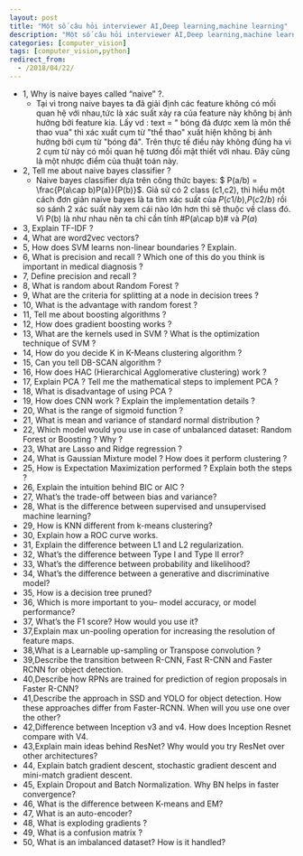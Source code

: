 ```yaml
---
layout: post
title: "Một số câu hỏi interviewer AI,Deep learning,machine learning"
description: "Một số câu hỏi interviewer AI,Deep learning,machine learning"
categories: [computer_vision]
tags: [computer_vision,python]
redirect_from:
  - /2018/04/22/
---
```

* 1, Why is naive bayes called “naive” ?.
  * Tại vì trong naive bayes ta đã giải định các feature không có mối quan hệ với nhau,tức là xác suất xảy ra của feature này không bị ảnh
  hưởng bởi feature kia. Lấy vd : text = " bóng đá được xem là môn thể thao vua" thì xác xuất cụm từ "thể thao" xuất hiện không bị ảnh hưởng bởi
  cụm từ "bóng đá". Trên thực tế điều này không đúng ha vì 2 cụm từ này có mối quan hệ tương đối mật thiết với nhau. Đây cũng là một nhược điểm
  của thuật toán này.
* 2, Tell me about naive bayes classifier ?
  * Naive bayes classifier dựa trên công thức bayes: $ P(a/b) = \frac{P(a\cap b)P(a)}{P(b)}$. Giả sử có 2 class (c1,c2), thì hiểu một cách đơn giản naive bayes là ta tìm xác suất của $P(c1/b)$,$P(c2/b)$ rồi so sánh 2 xác suất này xem cái nào lớn hơn thì sẽ thuộc về class đó. Vì P(b) là như nhau nên ta chỉ cần tính #P(a\cap b)# và $P(a)$
* 3, Explain TF-IDF ?
* 4, What are word2vec vectors?
* 5, How does SVM learns non-linear boundaries ? Explain.
* 6, What is precision and recall ? Which one of this do you think is important in medical diagnosis ?
* 7, Define precision and recall ?
* 8, What is random about Random Forest ?
* 9, What are the criteria for splitting at a node in decision trees ?
* 10, What is the advantage with random forest ?
* 11, Tell me about boosting algorithms ?
* 12, How does gradient boosting works ?
* 13, What are the kernels used in SVM ? What is the optimization technique of SVM ?
* 14, How do you decide K in K-Means clustering algorithm ?
* 15, Can you tell DB-SCAN algorithm ?
* 16, How does HAC (Hierarchical Agglomerative clustering) work ?
* 17, Explain PCA ? Tell me the mathematical steps to implement PCA ?
* 18, What is disadvantage of using PCA ?
* 19, How does CNN work ? Explain the implementation details ?
* 20, What is the range of sigmoid function ?
* 21, What is mean and variance of standard normal distribution ?
* 22, Which model would you use in case of unbalanced dataset: Random Forest or Boosting ? Why ?
* 23, What are Lasso and Ridge regression ?
* 24, What is Gaussian Mixture model ? How does it perform clustering ?
* 25, How is Expectation Maximization performed ? Explain both the steps ?
* 26, Explain the intuition behind BIC or AIC ?
* 27, What’s the trade-off between bias and variance?
* 28, What is the difference between supervised and unsupervised machine learning?
* 29,  How is KNN different from k-means clustering?
* 30, Explain how a ROC curve works.
* 31, Explain the difference between L1 and L2 regularization.
* 32, What’s the difference between Type I and Type II error?
* 33, What’s the difference between probability and likelihood?
* 34, What’s the difference between a generative and discriminative model?
* 35, How is a decision tree pruned?
* 36, Which is more important to you– model accuracy, or model performance?
* 37, What’s the F1 score? How would you use it?
* 37,Explain max un-pooling operation for increasing the resolution of feature maps.
* 38,What is a Learnable up-sampling or Transpose convolution ?
* 39,Describe the transition between R-CNN, Fast R-CNN and Faster RCNN for object detection.
* 40,Describe how RPNs are trained for prediction of region proposals in Faster R-CNN?
* 41,Describe the approach in SSD and YOLO for object detection. How these approaches differ from Faster-RCNN. When will you use one over the other?
* 42,Difference between Inception v3 and v4. How does Inception Resnet compare with V4.
* 43,Explain main ideas behind ResNet? Why would you try ResNet over other architectures?
* 44, Explain batch gradient descent, stochastic gradient descent and mini-match gradient descent.
* 45, Explain Dropout and Batch Normalization. Why BN helps in faster convergence?
* 46, What is the difference between K-means and EM?
* 47, What is an auto-encoder?
* 48, What is exploding gradients ?
* 49, What is a confusion matrix ?
* 50, What is an imbalanced dataset? How is it handled?
